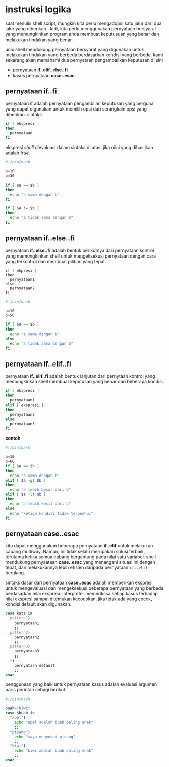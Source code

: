 # instruksi logika

saat menulis shell script, mungkin kita perlu mengadopsi satu jalur dari dua jalur yang diberikan. Jadi, kita perlu menggunakan pernyataan bersyarat yang memungkinkan program anda membuat keputusuan yang benar dan melakukan tindakan yang benar.

unix shell mendukung pernyataan bersyarat yang digunakan untuk melakukan tindakan yang berbeda berdasarkan kondisi yang berbeda. kami sekarang akan memahami dua pernyataan pengambalikan keputusan di sini

- pernyataan **if..elif..else..fi**
- kasus pernyataan **case..esac**

## pernyataan if..fi

pernyataan if adalah pernyataan pengambilan keputusan yang berguna yang dapat digunakan untuk memilih opsi dari serangkain opsi yang diberikan. sintaks

```bash
if [ ekspresi ]
then
  pernyataan
fi
```

ekspresi _shell_ dievaluasi dalam sintaks di atas. jika nilai yang dihasilkan adalah _true_.

```bash
#!/bin/bash

a=10
b=30

if [ $a == $b ]
then
  echo "a sama dengan b"
fi

if [ $a != $b ]
then
  echo "a tidak sama dengan b"
fi
```

## pernyataan if..else..fi
pernyataan **if..else..fi** adalah bentuk berikutnya dari pernyataan kontrol yang memungkinkan shell untuk mengeksekusi pernyataan dengan cara yang terkontrol dan membuat pilihan yang tepat.

```shell
if [ ekpresi ]
then
  pernyataan1
else
  pernyataan2
fi
```

```bash
#!/bin/bash

a=10
b=50

if [ $a == $b ]
then
  echo "a sama dengan b"
else
  echo "a tidak sama dengan b"
fi
```

## pernyataan if..elif..fi

pernyataan **if..elif..fi** adalah bentuk lanjutan dari pernytaan kontrol yang memungkinkan shell membuat keputusan yang benar dari beberapa kondisi.

```bash
if [ ekspresi ]
then
  pernyataan1
elif [ ekspresi ]
then
  pernyataan2
else
  pernyataan3
fi
```

**contoh**

```bash
#!/bin/bash

a=10
b=60
if [ $a == $b ]
then
  echo "a sama dengan b"
elif [ $a -gt $b ]
then
  echo "a lebih besar dari b"
elif [ $a -lt $b ]
then
  echo "a lebih kecil dari b"
else
  echo "ketiga kondisi tidak terpenhui"
fi
```

## pernyataan case..esac

kita dapat menggunakan beberapa pernyataan **if..elif** untuk melakukan cabang multiway. Namun, ini tidak selalu merupakan solusi terbaik, terutama ketika semua cabang bergantung pada nilai satu variabel.
shell mendukung pernyaataan **case..esac** yang menangani situasi ini dengan tepat, dan melakukannya lebih efisien daripada pernyataan ``if..elif`` berulang.

sintaks dasar dari pernyataan **case..esac** adalah memberikan ekspresi untuk mengevaluasi dan mengeksekusi beberapa pernyataan yang berbeda berdasarkan nilai ekspresi.
interpreter memerikssa setiap kasus terhadap nilai ekspresi sampai ditemukan kecocokan. jika tidak ada yang cocok, kondisi default akan digunakan.

```bash
case kata in
  pattern1)
    pernyataan1
    ;;
  pattern2)
    pernyataan2
    ;;
  pattern3)
    pernyataan3
    ;;
  *)
    pernyataan default
    ;;
esac
```

penggunaan yang baik untuk pernyataan kasus adalah evaluasi argumen baris perintah sebagi berikut.

```bash
#!/bin/bash

buah="kiwi"
case $buah in
  "apel") 
    echo "apel adalah buah paling enak"
    ;;
  "pisang") 
    echo "saya menyukai pisang"
    ;;
  "kiwi") 
    echo "kiwi adalah buah paling enak"
    ;;
esac
```

